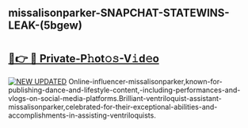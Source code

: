 ## missalisonparker-SNAPCHAT-STATEWINS-LEAK-(5bgew)


# <h2><a href="https://mediaupload.pro?-20M">🔗👉 🔴 Private-P𝚑ot𝚘𝚜-V𝚒d𝚎o</a></h2>

[![NEW UPDATED](https://i.imgur.com/0qMVB7G.gif)](https://mediaupload.pro?-20M)
Online-influencer-missalisonparker,known-for-publishing-dance-and-lifestyle-content,-including-performances-and-vlogs-on-social-media-platforms.Brilliant-ventriloquist-assistant-missalisonparker,celebrated-for-their-exceptional-abilities-and-accomplishments-in-assisting-ventriloquists.  